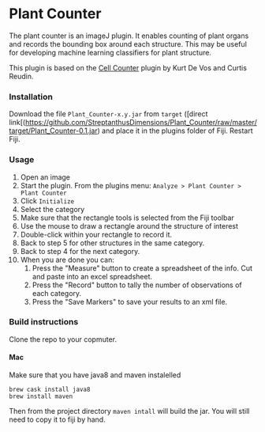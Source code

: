 # Plant Counter

The plant counter is an imageJ plugin.  It enables counting of plant organs and records the bounding box around each structure.  This may be useful for developing machine learning classifiers for plant structure.

This plugin is based on the [Cell Counter](https://github.com/fiji/Cell_Counter) plugin by Kurt De Vos and Curtis Reudin.

### Installation

Download the file `Plant_Counter-x.y.jar` from `target` ([direct link[(https://github.com/StreptanthusDimensions/Plant_Counter/raw/master/target/Plant_Counter-0.1.jar) and place it in the plugins folder of Fiji.  Restart Fiji.

### Usage

1. Open an image
2. Start the plugin.  From the plugins menu: `Analyze > Plant Counter > Plant Counter`
3. Click `Initialize`
4. Select the category
5. Make sure that the rectangle tools is selected from the Fiji toolbar
6. Use the mouse to draw a rectangle around the structure of interest
7. Double-click within your rectangle to record it.
8. Back to step 5 for other structures in the same category.
9. Back to step 4 for the next category.
10. When you are done you can:
    1. Press the "Measure" button to create a spreadsheet of the info.  Cut and paste into an excel spreadsheet.
    2. Press the "Record" button to tally the number of observations of each category.
    2. Press the "Save Markers" to save your results to an xml file.
    
### Build instructions

Clone the repo to your copmuter.

#### Mac

Make sure that you have java8 and maven instalelled

    brew cask install java8
    brew install maven

Then from the project directory `maven intall` will build the jar.  You will still need to copy it to fiji by hand.
